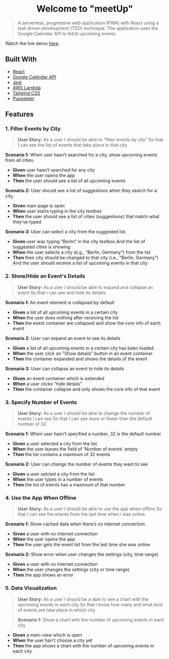 <h1 align="center">Welcome to "meetUp"</h1>

> A serverless, progressive web application (PWA) with React using a test-driven development (TDD) technique. The application uses the Google Calendar API to fetch upcoming events.

Watch the live demo [here](https://lts-hmms.github.io/meetup/).

## Built With

- [React](https://reactjs.org/)
- [Google Calendar API](https://developers.google.com/calendar)
- [Jest](https://jestjs.io/)
- [AWS Lambda](https://aws.amazon.com/lambda/)
- [Tailwind CSS](https://tailwindcss.com/)
- [Puppeteer](https://pptr.dev/)

## Features

### 1. Filter Events by City

> **User Story:** As a user I should be able to “filter events by city”
> So that I can see the list of events that take place in that city
> <br/>

**Scenario 1:** When user hasn’t searched for a city, show upcoming events from all cities.

- **Given** user hasn’t searched for any city
- **When** the user opens the app
- **Then** the user should see a list of all upcoming events

**Scenario 2:** User should see a list of suggestions when they search for a city.

- **Given** main page is open
- **When** user starts typing in the city textbox
- **Then** the user should see a list of cities (suggestions) that match what they’ve typed

**Scenario 3:** User can select a city from the suggested list.

- **Given** user was typing “Berlin” in the city textbox
  And the list of suggested cities is showing
- **When** the user selects a city (e.g., “Berlin, Germany”) from the list
- **Then** their city should be changed to that city (i.e., “Berlin, Germany”)
  And the user should receive a list of upcoming events in that city
  <br/>

### 2. Show/Hide an Event's Details

> **User Story:** As a user I should be able to expand and collapse an event
> So that i can see and hide its details.
> <br/>

**Scenario 1:** An event element is collapsed by default

- **Given** a list of all upcoming events in a certain city
- **When** the user does nothing after receiving the list
- **Then** the event container are collapsed and show the core info of each event

**Scenario 2:** User can expand an event to see its details

- **Given** a list of all upcoming events in a certain city has been loaded
- **When** the user click on "Show details" button in an event container
- **Then** the container expanded and shows the details of the event

**Scenario 3:** User can collapse an event to hide its details

- **Given** an event container which is extended
- **When** a user clicks "hide details"
- **Then** the container collapse and only shows the core info of that event
  <br/>

### 3. Specify Number of Events

> **User Story:** As a user I should be able to change the number of events I can see
> So that I can see more or fewer than the default number of 32.
> <br/>

**Scenario 1:** When user hasn’t specified a number, 32 is the default number

- **Given** a user selected a city from the list
- **When** the user leaves the field of 'Number of events' empty
- **Then** the list contains a maximum of 32 events

**Scenario 2:** User can change the number of events they want to see

- **Given** a user selcted a city from the list
- **When** the user types in a number of events
- **Then** the list of events has a maximum of that number
  <br/>

### 4. Use the App When Offline

> **User Story:** As a user I should be able to use the app when offline
> So that I can see the events from the last time when i was online.
> <br/>

**Scenario 1:** Show cached data when there’s no internet connection

- **Given** a user with no internet connection
- **When** the user opens the app
- **Then** the user gets the event list from the last time she was online

**Scenario 2:** Show error when user changes the settings (city, time range)

- **Given** a user with no internet connection
- **When** the user changes the settings (city or time range)
- **Then** the app shows an error
  <br/>

### 5. Data Visualization

> **User Story:** As a user I should be a able to see a chart with the upcoming events in each city
> So that i know how many and what kind of events are take place in which city.
> <br/>

> **Scenario 1:** Show a chart with the number of upcoming events in each city

- **Given** a main-view which is open
- **When** the user han't choose a city yet
- **Then** the app shows a chart with the number of upcoming events in each city
